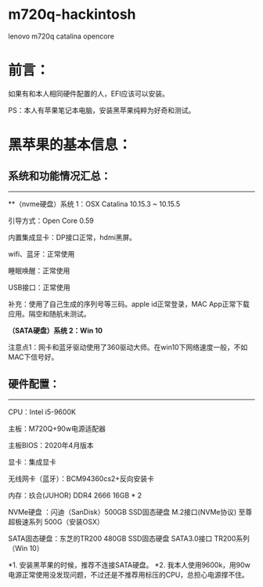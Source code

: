 # m720q-hackintosh
lenovo m720q catalina opencore
# 前言：

如果有和本人相同硬件配置的人，EFI应该可以安装。

PS：本人有苹果笔记本电脑，安装黑苹果纯粹为好奇和测试。

# 黑苹果的基本信息：

## 系统和功能情况汇总：

* * *

**（nvme硬盘）系统 1：OSX Catalina 10.15.3 ~ 10.15.5

引导方式：Open Core 0.59

内置集成显卡：DP接口正常，hdmi黑屏。

wifi、蓝牙：正常使用

睡眠唤醒：正常使用

USB接口：正常使用

补充：使用了自己生成的序列号等三码。apple id正常登录，MAC App正常下载应用。隔空和随航未测试。

**（SATA硬盘）系统 2：Win 10**

注意点1：网卡和蓝牙驱动使用了360驱动大师。在win10下网络速度一般，不如MAC下信号好。

## 硬件配置：

* * *

CPU：Intel i5-9600K

主板：M720Q+90w电源适配器

主板BIOS：2020年4月版本

显卡：集成显卡

无线网卡（蓝牙）：BCM94360cs2+反向安装卡

内存：玖合(JUHOR) DDR4 2666 16GB * 2

NVMe硬盘 ：闪迪（SanDisk）500GB SSD固态硬盘 M.2接口(NVMe协议) 至尊超极速系列 500G（安装OSX）

SATA固态硬盘：东芝的TR200 480GB SSD固态硬盘 SATA3.0接口 TR200系列（Win 10）



*1. 安装黑苹果的时候，推荐不连接SATA硬盘。
*2. 我本人使用9600k，用90w电源正常使用没发现问题，不过还是不推荐用标压的CPU，总担心电源撑不住。
